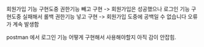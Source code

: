 회원가입 기능 구현도중
권한기능 빼고 구현 -> 회원가입은 성공했으나 로그인 기능 구현도중 실패해서 롤백
권한기능 넣고 구현 -> 회원가입 도중에 공백일 수 없습니다 오류가 계속 발생함

postman 에서 로그인 기능 어떻게 구현해서 사용해야할지 아직 감이 안잡힘.

